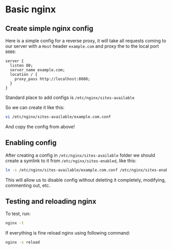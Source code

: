 # Basic nginx

## Create simple nginx config

Here is a simple config for a reverse proxy, it will take all requests coming to our server with a `Host` header `example.com` and proxy the to the local port `8080`:

```
server {
  listen 80;
  server_name example.com;
  location / {
    proxy_pass http://localhost:8080;
  }
}
```

Standard place to add configs is `/etc/nginx/sites-available`

So we can create it like this:

```bash
vi /etc/nginx/sites-available/example.com.conf
```

And copy the config from above!


## Enabling config

After creating a config in `/etc/nginx/sites-available` folder we should create a symlink to it from `/etc/nginx/sites-enabled`, like this:

```bash
ln -s /etc/nginx/sites-available/example.com.conf /etc/nginx/sites-enabled/example.com.conf
```

This will allow us to disable config without deleting it completely, modifying, commenting out, etc.

## Testing and reloading nginx

To test, run:

```bash
nginx -t
```

If everything is fine reload nginx using following command:

```bash
nginx -s reload
```
